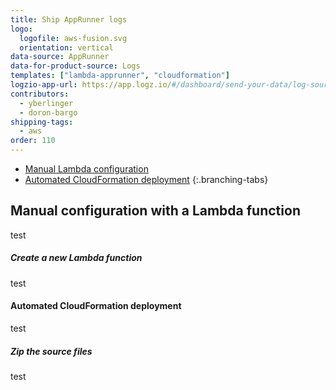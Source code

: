 ```yaml
---
title: Ship AppRunner logs
logo:
  logofile: aws-fusion.svg  
  orientation: vertical
data-source: AppRunner
data-for-product-source: Logs
templates: ["lambda-apprunner", "cloudformation"]
logzio-app-url: https://app.logz.io/#/dashboard/send-your-data/log-sources/apprunner
contributors:
  - yberlinger
  - doron-bargo
shipping-tags:
  - aws
order: 110
---
```

<!-- tabContainer:start -->
<div class="branching-container">

* [Manual Lambda configuration](#manual)
* [Automated CloudFormation deployment](#automated)
{:.branching-tabs}

<!-- tab:start -->
<div id="manual" class="tab-content" markdown="1">

<div class="toc-container"></div>

<h2>Manual configuration with a Lambda function</h2>

test

##### Create a new Lambda function

test
</div>
<!-- tab:end -->

<!-- tab:start -->
<div id="automated" class="tab-content" markdown="1">

<div class="toc-container"></div>

#### Automated CloudFormation deployment

test

##### Zip the source files

test
</div>
<!-- tab:end -->


</div>
<!-- tabContainer:end -->
